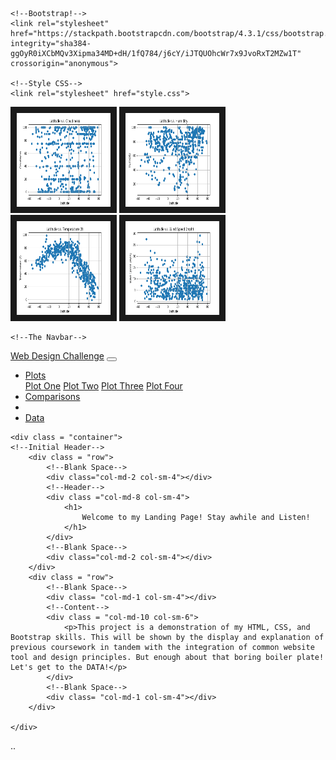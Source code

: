 <!--Setup-->
<!DOCTYPE html>
<html lang="en">
<head>
    <meta charset="UTF-8">
    <meta name="viewport" content="width=device-width, initial-scale=1.0">
    <!--Title-->
    <title>Do-A-Superhero-Landing Page</title>
    
    <!--Bootstrap!-->
    <link rel="stylesheet" href="https://stackpath.bootstrapcdn.com/bootstrap/4.3.1/css/bootstrap.min.css" integrity="sha384-ggOyR0iXCbMQv3Xipma34MD+dH/1fQ784/j6cY/iJTQUOhcWr7x9JvoRxT2MZw1T" crossorigin="anonymous">
    
    <!--Style CSS-->
    <link rel="stylesheet" href="style.css">
    
  
</head>
<body>
<!--The Sidebar -->
<div class="sidebar">
    <a href="Visualization One.html"><img border=10 alt="Clouds vs Lat" src="Resources/Visualization 1.png" width = "150" height="150"></a>
    <a href="Visualization Two.html"><img border=10 alt="Humidity vs Lat" src="Resources/Visualization 2.png" width="150" height="150"></a>
    <a href="Visualization Three.html"><img border=10 alt="Temperature vs Lat" src ="Resources/Visualization 3.png" width="150" height="150"></a>
    <a href="Visualization Four.html"><img border=10 alt="Windspeed vs Lat" src="Resources/Visualization 4.png" width="150" height="150"></a>
</div>

    <!--The Navbar-->
<nav class="navbar navbar-expand-lg navbar-light bg-light">
    <div class ="container">
        <a class="navbar-brand" href="index.html">Web Design Challenge</a>
        <button class="navbar-toggler" type="button" data-toggle="collapse" data-target="#navbarNavDropdown" aria-controls="navbarNavDropdown" aria-expanded="false" aria-label="Toggle navigation">
        <span class="navbar-toggler-icon"></span>
        </button>
        <div class="collapse navbar-collapse" id="navbarNavDropdown">
        <ul class="navbar-nav ml-auto">
            <li class="nav-item dropdown">
            <a class="nav-link dropdown-toggle" href="#" id="navbarDropdownMenuLink" role="button" data-toggle="dropdown" aria-haspopup="true" aria-expanded="false">
                Plots
            </a>
            <div class="dropdown-menu" aria-labelledby="navbarDropdownMenuLink">
                <a class="dropdown-item" href="Visualization One.html">Plot One</a>
                <a class="dropdown-item" href="Visualization Two.html">Plot Two</a>
                <a class="dropdown-item" href="Visualization Three.html">Plot Three</a>
                <a class="dropdown-item" href="Visualization Four.html">Plot Four</a>
            </div>
            </li>
            <li class="nav-item">
            <a class="nav-link" href="Comparisons.html">Comparisons</a>
            </li>
            <li>
                <li class="nav-item">
                <a class="nav-link" href="Data.html">Data</a>
                </li>
            </li>
        </ul>
        </div>
    </div>
  </nav>
    
    <div class = "container">
    <!--Initial Header-->
        <div class = "row">
            <!--Blank Space-->
            <div class="col-md-2 col-sm-4"></div>
            <!--Header-->
            <div class ="col-md-8 col-sm-4">        
                <h1>
                    Welcome to my Landing Page! Stay awhile and Listen!
                </h1>
            </div>
            <!--Blank Space-->
            <div class="col-md-2 col-sm-4"></div>
        </div>
        <div class = "row">
            <!--Blank Space-->
            <div class= "col-md-1 col-sm-4"></div>
            <!--Content-->
            <div class = "col-md-10 col-sm-6">
                <p>This project is a demonstration of my HTML, CSS, and Bootstrap skills. This will be shown by the display and explanation of previous coursework in tandem with the integration of common website tool and design principles. But enough about that boring boiler plate! Let's get to the DATA!</p>
            </div>
            <!--Blank Space-->
            <div class= "col-md-1 col-sm-4"></div>
        </div>
            
    </div>

  <!-- Page content -->
  <div class="content">
    ..
  </div>
<script src="https://code.jquery.com/jquery-3.3.1.slim.min.js" integrity="sha384-q8i/X+965DzO0rT7abK41JStQIAqVgRVzpbzo5smXKp4YfRvH+8abtTE1Pi6jizo" crossorigin="anonymous"></script>
<script src="https://cdnjs.cloudflare.com/ajax/libs/popper.js/1.14.7/umd/popper.min.js" integrity="sha384-UO2eT0CpHqdSJQ6hJty5KVphtPhzWj9WO1clHTMGa3JDZwrnQq4sF86dIHNDz0W1" crossorigin="anonymous"></script>
<script src="https://stackpath.bootstrapcdn.com/bootstrap/4.3.1/js/bootstrap.min.js" integrity="sha384-JjSmVgyd0p3pXB1rRibZUAYoIIy6OrQ6VrjIEaFf/nJGzIxFDsf4x0xIM+B07jRM" crossorigin="anonymous"></script>

</body>
</html>

